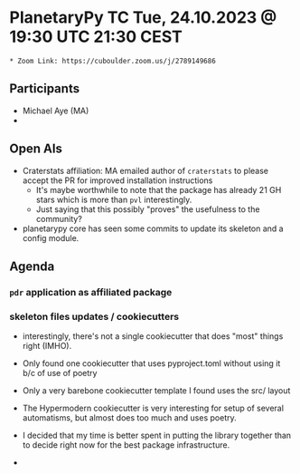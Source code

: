 # PlanetaryPy TC  Tue, 24.10.2023 @ 19:30 UTC 21:30 CEST
	* Zoom Link: https://cuboulder.zoom.us/j/2789149686

## Participants
- Michael Aye (MA)
- 
## Open AIs
- Craterstats affiliation: MA emailed author of `craterstats` to please accept the PR for improved installation instructions
  - It's maybe worthwhile to note that the package has already 21 GH stars which is more than `pvl` interestingly.
  - Just saying that this possibly "proves" the usefulness to the community?
- planetarypy core has seen some commits to update its skeleton and a config module.

## Agenda

### `pdr` application as affiliated package

### skeleton files updates / cookiecutters

- interestingly, there's not a single cookiecutter that does "most" things right (IMHO).
- Only found one cookiecutter that uses pyproject.toml without using it b/c of use of poetry
- Only a very barebone cookiecutter template I found uses the src/<libname> layout
- The Hypermodern cookiecutter is very interesting for setup of several automatisms, but almost does too much and uses poetry.
- I decided that my time is better spent in putting the library together than to decide right now for the best package infrastructure.

- 
